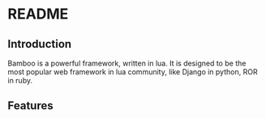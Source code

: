 README
======

## Introduction

Bamboo is a powerful framework, written in lua. It is designed to be the most popular web framework in lua community, like Django in python, ROR in ruby.

## Features

